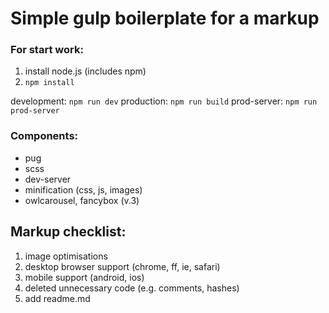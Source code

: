 # Simple gulp boilerplate for a markup

### For start work:

1. install node.js (includes npm)
2. `npm install`

development: `npm run dev`
production:  `npm run build`
prod-server: `npm run prod-server`


### Components: 

- pug
- scss
- dev-server
- minification (css, js, images)
- owlcarousel, fancybox (v.3)

## Markup checklist:

1. image optimisations
2. desktop browser support (chrome, ff, ie, safari)
3. mobile support (android, ios)
4. deleted unnecessary code (e.g. comments, hashes)
5. add readme.md